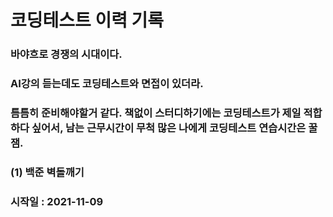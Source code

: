 # 코딩테스트 이력 기록
### 바야흐로 경쟁의 시대이다.
### AI강의 듣는데도 코딩테스트와 면접이 있더라.
### 틈틈히 준비해야할거 같다. 책없이 스터디하기에는 코딩테스트가 제일 적합하다 싶어서, 남는 근무시간이 무척 많은 나에게 코딩테스트 연습시간은 꿀잼.
### (1) 백준 벽돌깨기
### 시작일 : 2021-11-09
